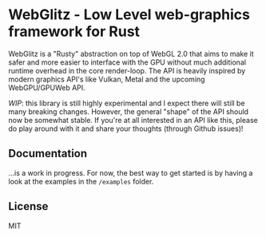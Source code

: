 # WebGlitz - Low Level web-graphics framework for Rust

WebGlitz is a "Rusty" abstraction on top of WebGL 2.0 that aims to make it safer and more easier to interface with the
GPU without much additional runtime overhead in the core render-loop. The API is heavily inspired by modern graphics 
API's like Vulkan, Metal and the upcoming WebGPU/GPUWeb API.

*WIP*: this library is still highly experimental and I expect there will still be many breaking changes. However, 
the general "shape" of the API should now be somewhat stable. If you're at all interested in an API like this, 
please do play around with it and share your thoughts (through Github issues)!

## Documentation

...is a work in progress. For now, the best way to get started is by having a look at the examples in the 
`/examples` folder. 

## License

MIT
